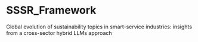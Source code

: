 # SSSR_Framework
Global evolution of sustainability topics in smart-service industries: insights from a cross-sector hybrid LLMs approach

